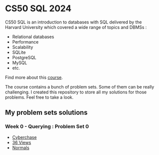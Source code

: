 # CS50 SQL 2024
CS50 SQL is an introduction to databases with SQL delivered by the Harvard University which covered a wide range of topics and DBMSs :
- Relational databases
- Performance
- Scalability
- SQLite
- PostgreSQL
- MySQL
- etc.

Find more about this [course][cs50_material].

The course contains a bunch of problem sets. Some of them can be really challenging.
I created this repository to store all my solutions for those problems. Feel free to take a look.

## My problem sets solutions
### Week 0 \- Querying : Problem Set 0
- [Cyberchase][cyberchase]
- [36 Views][36_views]
- [Normals][normals]


[cs50_material]: https://cs50.harvard.edu/sql/2024

[cyberchase]: https://github.com/Ange-TOSSOU/CS50_SQL/tree/main/Week_0/Cyberchase
[36_views]: https://github.com/Ange-TOSSOU/CS50_SQL/tree/main/Week_0/36_Views
[normals]: https://github.com/Ange-TOSSOU/CS50_SQL/tree/main/Week_0/normals
